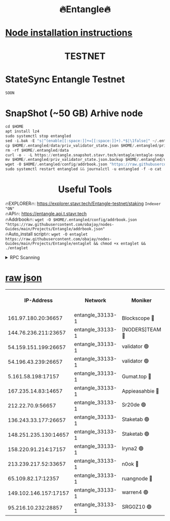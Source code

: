 <h1 align="center"> 🔥Entangle🔥</h1>

[Node installation instructions](https://github.com/obajay/nodes-Guides/tree/main/Projects/Entangle)
=

<h1 align="center"> TESTNET</h1>

# StateSync Entangle Testnet
```python
SOON
```
# SnapShot (~50 GB) Arhive node
```python
cd $HOME
apt install lz4
sudo systemctl stop entangled
sed -i.bak -E "s|^(enable[[:space:]]+=[[:space:]]+).*$|\1false|" ~/.entangled/config/config.toml
cp $HOME/.entangled/data/priv_validator_state.json $HOME/.entangled/priv_validator_state.json.backup
rm -rf $HOME/.entangled/data
curl -o - -L https://entangle.snapshot.stavr.tech/entagle/entagle-snap.tar.lz4 | lz4 -c -d - | tar -x -C $HOME/.entangled --strip-components 2
mv $HOME/.entangled/priv_validator_state.json.backup $HOME/.entangled/data/priv_validator_state.json
wget -O $HOME/.entangled/config/addrbook.json "https://raw.githubusercontent.com/obajay/nodes-Guides/main/Projects/Entangle/addrbook.json"
sudo systemctl restart entangled && journalctl -u entangled -f -o cat
```
 <h1 align="center"> Useful Tools</h1>
 
🔥EXPLORER🔥: https://explorer.stavr.tech/Entangle-testnet/staking        `Indexer "ON"` \
🔥API🔥:      https://entangle.api.t.stavr.tech \
🔥Addrbook🔥: ```wget -O $HOME/.entangled/config/addrbook.json "https://raw.githubusercontent.com/obajay/nodes-Guides/main/Projects/Entangle/addrbook.json"``` \
🔥Auto_install script🔥:  `wget -O entaglet https://raw.githubusercontent.com/obajay/nodes-Guides/main/Projects/Entangle/entaglet && chmod +x entaglet && ./entaglet`


<details>
<summary>RPC Scanning</summary>

<h2 align="center"> We scan nodes in real time every 4 hours. And we provide the final result of RPC endpoints.
We cannot influence the operation of these nodes in any way. </h2>


```python
If Voting Power is higher than 0 --> then the Node is a validator of the network and may be subject to attack and be a potential threat to the chain.
```
```python
We marked such validators with a red symbol
```

</details>

[raw json](https://rpc-check.entangt.stavr.tech/entangt/rpc-entangt-result.json)
=


<table><tr><th>IP-Address</th><th>Network</th><th>Moniker</th><th>Latest Block Height</th><th>Earliest Block Height</th><th>Catching Up</th><th>Voting Power</th><th>Scan Time</th></tr><tr><td>161.97.180.20:36657</td><td>entangle_33133-1</td><td>Blockscope 🔴</td><td>884035</td><td>1</td><td>False</td><td>105536446037095</td><td>2023-12-02T04:29:05.078032563UTC</td></tr><tr><td>144.76.236.211:23657</td><td>entangle_33133-1</td><td>[NODERS]TEAM 🔴</td><td>884037</td><td>1</td><td>False</td><td>47049700500000000</td><td>2023-12-02T04:29:16.268317853UTC</td></tr><tr><td>54.159.151.199:26657</td><td>entangle_33133-1</td><td>validator 🟢</td><td>884039</td><td>1</td><td>False</td><td>0</td><td>2023-12-02T04:29:23.662867921UTC</td></tr><tr><td>54.196.43.239:26657</td><td>entangle_33133-1</td><td>validator 🟢</td><td>884039</td><td>1</td><td>False</td><td>0</td><td>2023-12-02T04:29:24.276725360UTC</td></tr><tr><td>5.161.58.198:17157</td><td>entangle_33133-1</td><td>Gumat.top 🔴</td><td>884040</td><td>522001</td><td>False</td><td>70934104092782</td><td>2023-12-02T04:29:29.520508771UTC</td></tr><tr><td>167.235.14.83:14657</td><td>entangle_33133-1</td><td>Appieasahbie 🔴</td><td>884039</td><td>531401</td><td>False</td><td>44568809900999996</td><td>2023-12-02T04:29:26.865027891UTC</td></tr><tr><td>212.22.70.9:56657</td><td>entangle_33133-1</td><td>Sr20de 🟢</td><td>884035</td><td>620601</td><td>False</td><td>0</td><td>2023-12-02T04:29:04.601299658UTC</td></tr><tr><td>136.243.33.177:26657</td><td>entangle_33133-1</td><td>Staketab 🟢</td><td>884037</td><td>660001</td><td>False</td><td>0</td><td>2023-12-02T04:29:18.559354608UTC</td></tr><tr><td>148.251.235.130:14657</td><td>entangle_33133-1</td><td>Staketab 🟢</td><td>884035</td><td>660801</td><td>False</td><td>0</td><td>2023-12-02T04:29:04.835592933UTC</td></tr><tr><td>158.220.91.214:17157</td><td>entangle_33133-1</td><td>Iryna2 🟢</td><td>884039</td><td>704001</td><td>False</td><td>0</td><td>2023-12-02T04:29:24.611783955UTC</td></tr><tr><td>213.239.217.52:33657</td><td>entangle_33133-1</td><td>n0ok 🔴</td><td>884038</td><td>784038</td><td>False</td><td>46574292273662988</td><td>2023-12-02T04:29:23.013332975UTC</td></tr><tr><td>65.109.82.17:12357</td><td>entangle_33133-1</td><td>ruangnode 🔴</td><td>884035</td><td>806001</td><td>False</td><td>138171482790726</td><td>2023-12-02T04:29:05.448858393UTC</td></tr><tr><td>149.102.146.157:17157</td><td>entangle_33133-1</td><td>warren4 🟢</td><td>884037</td><td>822001</td><td>False</td><td>0</td><td>2023-12-02T04:29:15.988845744UTC</td></tr><tr><td>95.216.10.232:28857</td><td>entangle_33133-1</td><td>SRG0Z10 🟢</td><td>884034</td><td>842001</td><td>False</td><td>0</td><td>2023-12-02T04:29:04.113395650UTC</td></tr></table>
